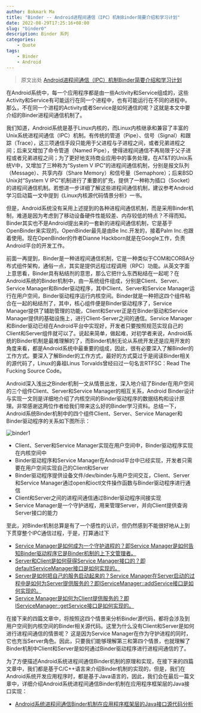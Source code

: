 ```yaml
---
author: Bokmark Ma
title: "Binder -- Android进程间通信（IPC）机制Binder简要介绍和学习计划"
date: 2022-08-29T17:25:16+08:00
slug: "binder0"
description: Binder 系列
categories:
    - Quote
tags:
    - Binder
    - Android
---
```

> 原文出处 [Android进程间通信（IPC）机制Binder简要介绍和学习计划](https://blog.csdn.net/luoshengyang/article/details/6618363)

在Android系统中，每一个应用程序都是由一些Activity和Service组成的，这些Activity和Service有可能运行在同一个进程中，也有可能运行在不同的进程中。那么，不在同一个进程的Activity或者Service是如何通信的呢？这就是本文中要介绍的Binder进程间通信机制了。

我们知道，Android系统是基于Linux内核的，而Linux内核继承和兼容了丰富的Unix系统进程间通信（IPC）机制。有传统的管道（Pipe）、信号（Signal）和跟踪（Trace），这三项通信手段只能用于父进程与子进程之间，或者兄弟进程之间；后来又增加了命令管道（Named Pipe），使得进程间通信不再局限于父子进程或者兄弟进程之间；为了更好地支持商业应用中的事务处理，在AT&T的Unix系统V中，又增加了三种称为“System V IPC”的进程间通信机制，分别是报文队列（Message）、共享内存（Share Memory）和信号量（Semaphore）；后来BSD Unix对“System V IPC”机制进行了重要的扩充，提供了一种称为插口（Socket）的进程间通信机制。若想进一步详细了解这些进程间通信机制，建议参考Android学习启动篇一文中提到《Linux内核源代码情景分析》一书。


但是，Android系统没有采用上述提到的各种进程间通信机制，而是采用Binder机制，难道是因为考虑到了移动设备硬件性能较差、内存较低的特点？不得而知。Binder其实也不是Android提出来的一套新的进程间通信机制，它是基于OpenBinder来实现的。OpenBinder最先是由Be Inc.开发的，接着Palm Inc.也跟着使用。现在OpenBinder的作者Dianne Hackborn就是在Google工作，负责Android平台的开发工作。

前面一再提到，Binder是一种进程间通信机制，它是一种类似于COM和CORBA分布式组件架构，通俗一点，其实是提供远程过程调用（RPC）功能。从英文字面上意思看，Binder具有粘结剂的意思，那么它把什么东西粘结在一起呢？在Android系统的Binder机制中，由一系统组件组成，分别是Client、Server、Service Manager和Binder驱动程序，其中Client、Server和Service Manager运行在用户空间，Binder驱动程序运行内核空间。Binder就是一种把这四个组件粘合在一起的粘结剂了，其中，核心组件便是Binder驱动程序了，Service Manager提供了辅助管理的功能，Client和Server正是在Binder驱动和Service Manager提供的基础设施上，进行Client-Server之间的通信。Service Manager和Binder驱动已经在Android平台中实现好，开发者只要按照规范实现自己的Client和Server组件就可以了。说起来简单，做起难，对初学者来说，Android系统的Binder机制是最难理解的了，而Binder机制无论从系统开发还是应用开发的角度来看，都是Android系统中最重要的组成，因此，很有必要深入了解Binder的工作方式。要深入了解Binder的工作方式，最好的方式莫过于是阅读Binder相关的源代码了，Linux的鼻祖Linus Torvalds曾经曰过一句名言RTFSC：Read The Fucking Source Code。

Android深入浅出之Binder机制一文从情景出发，深入地介绍了Binder在用户空间的三个组件Client、Server和Service Manager的相互关系，Android Binder设计与实现一文则是详细地介绍了内核空间的Binder驱动程序的数据结构和设计原理。非常感谢这两位作者给我们带来这么好的Binder学习资料。总结一下，Android系统Binder机制中的四个组件Client、Server、Service Manager和Binder驱动程序的关系如下图所示：

![binder1](http://hi.csdn.net/attachment/201107/19/0_13110996490rZN.gif)

- Client、Server和Service Manager实现在用户空间中，Binder驱动程序实现在内核空间中
- Binder驱动程序和Service Manager在Android平台中已经实现，开发者只需要在用户空间实现自己的Client和Server
- Binder驱动程序提供设备文件/dev/binder与用户空间交互，Client、Server和Service Manager通过open和ioctl文件操作函数与Binder驱动程序进行通信
- Client和Server之间的进程间通信通过Binder驱动程序间接实现
- Service Manager是一个守护进程，用来管理Server，并向Client提供查询Server接口的能力

至此，对Binder机制总算是有了一个感性的认识，但仍然感到不能很好地从上到下贯穿整个IPC通信过程，于是，打算通过下
- [Service Manager是如何成为一个守护进程的？即Service Manager是如何告知Binder驱动程序它是Binder机制的上下文管理者。](../binder1)
- [Server和Client是如何获得Service Manager接口的？即defaultServiceManager接口是如何实现的。](../binder2)
- [Server是如何把自己的服务启动起来的？Service Manager在Server启动的过程中是如何为Server提供服务的？即IServiceManager::addService接口是如何实现的。](../binder3)
- [Service Manager是如何为Client提供服务的？即IServiceManager::getService接口是如何实现的。](../binder4)

在接下来的四篇文章中，将按照这四个情景来分析Binder源代码，都将会涉及到用户空间到内核空间的Binder相关源代码。这里为什么没有Client和Server是如何进行进程间通信的情景呢？ 这是因为Service Manager在作为守护进程的同时，它也充当Server角色。因此，只要我们能够理解第三和第四个情景，也就理解了Binder机制中Client和Server是如何通过Binder驱动程序进行进程间通信的了。

为了方便描述Android系统进程间通信Binder机制的原理和实现，在接下来的四篇文章中，我们都是基于C/C++语言来介绍Binder机制的实现的，但是，我们在Android系统开发应用程序时，都是基于Java语言的，因此，我们会在最后一篇文章中，详细介绍Android系统进程间通信Binder机制在应用程序框架层的Java接口实现：
- [Android系统进程间通信Binder机制在应用程序框架层的Java接口源代码分析](../binder5)